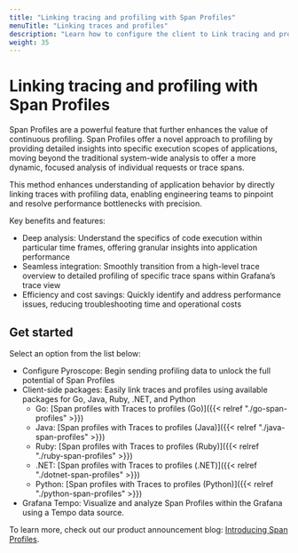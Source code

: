 ```yaml
---
title: "Linking tracing and profiling with Span Profiles"
menuTitle: "Linking traces and profiles"
description: "Learn how to configure the client to Link tracing and profiling with span profiles."
weight: 35
---
```


# Linking tracing and profiling with Span Profiles

Span Profiles are a powerful feature that further enhances the value of continuous profiling.
Span Profiles offer a novel approach to profiling by providing detailed insights into specific execution scopes of applications, moving beyond the traditional system-wide analysis to offer a more dynamic, focused analysis of individual requests or trace spans.

This method enhances understanding of application behavior by directly linking traces with profiling data, enabling engineering teams to pinpoint and resolve performance bottlenecks with precision.

Key benefits and features:

- Deep analysis: Understand the specifics of code execution within particular time frames, offering granular insights into application performance
- Seamless integration: Smoothly transition from a high-level trace overview to detailed profiling of specific trace spans within Grafana’s trace view
- Efficiency and cost savings: Quickly identify and address performance issues, reducing troubleshooting time and operational costs

## Get started

Select an option from the list below:

- Configure Pyroscope: Begin sending profiling data to unlock the full potential of Span Profiles
- Client-side packages: Easily link traces and profiles using available packages for Go, Java, Ruby, .NET, and Python
  - Go: [Span profiles with Traces to profiles (Go)]({{< relref "./go-span-profiles" >}})
  - Java: [Span profiles with Traces to profiles (Java)]({{< relref "./java-span-profiles" >}})
  - Ruby: [Span profiles with Traces to profiles (Ruby)]({{< relref "./ruby-span-profiles" >}})
  - .NET: [Span profiles with Traces to profiles (.NET)]({{< relref "./dotnet-span-profiles" >}})
  - Python: [Span profiles with Traces to profiles (Python)]({{< relref "./python-span-profiles" >}})
- Grafana Tempo: Visualize and analyze Span Profiles within the Grafana using a Tempo data source.

To learn more, check out our product announcement blog: [Introducing Span Profiles](/blog/2024/02/06/combining-tracing-and-profiling-for-enhanced-observability-introducing-span-profiles/).
